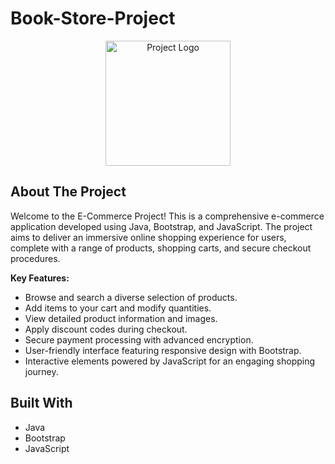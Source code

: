 # Book-Store-Project
<div align="center">
  <img src="/path/to/project-logo.png" alt="Project Logo" width="200">


</div>

## About The Project



Welcome to the E-Commerce Project! This is a comprehensive e-commerce application developed using Java, Bootstrap, and JavaScript. The project aims to deliver an immersive online shopping experience for users, complete with a range of products, shopping carts, and secure checkout procedures.

**Key Features:**
- Browse and search a diverse selection of products.
- Add items to your cart and modify quantities.
- View detailed product information and images.
- Apply discount codes during checkout.
- Secure payment processing with advanced encryption.
- User-friendly interface featuring responsive design with Bootstrap.
- Interactive elements powered by JavaScript for an engaging shopping journey.

## Built With

- Java
- Bootstrap
- JavaScript


